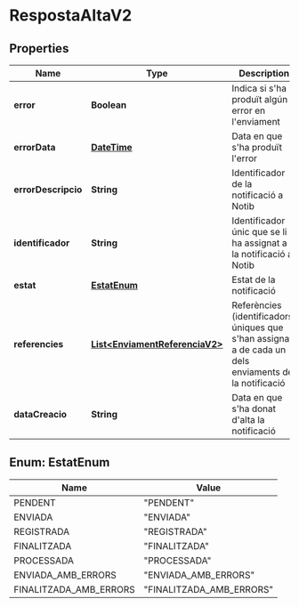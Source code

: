 # RespostaAltaV2

## Properties
Name | Type | Description | Notes
------------ | ------------- | ------------- | -------------
**error** | **Boolean** | Indica si s&#x27;ha produït algún error en l&#x27;enviament |  [optional]
**errorData** | [**DateTime**](DateTime.md) | Data en que s&#x27;ha produït l&#x27;error |  [optional]
**errorDescripcio** | **String** | Identificador de la notificació a Notib |  [optional]
**identificador** | **String** | Identificador únic que se li ha assignat a la notificació a Notib |  [optional]
**estat** | [**EstatEnum**](#EstatEnum) | Estat de la notificació |  [optional]
**referencies** | [**List&lt;EnviamentReferenciaV2&gt;**](EnviamentReferenciaV2.md) | Referències (identificadors) úniques que s&#x27;han assignat a de cada un dels enviaments de la notificació |  [optional]
**dataCreacio** | **String** | Data en que s&#x27;ha donat d&#x27;alta la notificació |  [optional]

<a name="EstatEnum"></a>
## Enum: EstatEnum
Name | Value
---- | -----
PENDENT | &quot;PENDENT&quot;
ENVIADA | &quot;ENVIADA&quot;
REGISTRADA | &quot;REGISTRADA&quot;
FINALITZADA | &quot;FINALITZADA&quot;
PROCESSADA | &quot;PROCESSADA&quot;
ENVIADA_AMB_ERRORS | &quot;ENVIADA_AMB_ERRORS&quot;
FINALITZADA_AMB_ERRORS | &quot;FINALITZADA_AMB_ERRORS&quot;
